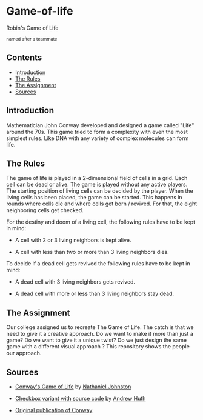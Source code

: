 # Game-of-life
Robin's Game of Life

<sup>named after a teammate</sup>

## Contents

* [Introduction](#introduction)
* [The Rules](#the-rules)
* [The Assignment](#the-assignment)
* [Sources](#sources)

## Introduction

Mathematician John Conway developed and designed a game called "Life" around the 70s. This game tried to form a complexity with even the most simplest rules. Like DNA with any variety of complex molecules can form life.

## The Rules

The game of life is played in a 2-dimensional field of cells in a grid. Each cell can be dead or alive. 
The game is played without any active players. The starting position of living cells can be decided by the player. When the living cells has been placed, the game can be started. This happens in rounds where cells die and where cells get born / revived. For that, the eight neighboring cells get checked. 

For the destiny and doom of a living cell, the following rules have to be kept in mind:

<!-- reminder: plaats onder elk bullet een foto die de regel goed 'visueel representeert' van ons opdracht. (Ik ben niet goed in begrijpend lezen). -->
* A cell with 2 or 3 living neighbors is kept alive.

* A cell with less than two or more than 3 living neighbors dies.

To decide if a dead cell gets revived the following rules have to be kept in mind:

* A dead cell with 3 living neighbors gets revived.

* A dead cell with more or less than 3 living neighbors stay dead.

## The Assignment

Our college assigned us to recreate The Game of Life. The catch is that we need to give it a creative approach. Do we want to make it more than just a game? Do we want to give it a unique twist? Do we just design the same game with a different visual approach ? This repository shows the people our approach.

## Sources

- [Conway's Game of Life](https://conwaylife.com/) by [Nathaniel Johnston](http://njohnston.ca/)

- [Checkbox variant with source code](https://huth.me/checkbox-life/) by [Andrew Huth](https://github.com/ahuth)

- [Original publication of Conway](web.stanford.edu)